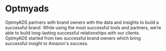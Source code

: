 # Optmyads
OptmyADS partners with brand owners with the data and insights to build a successful brand. While using the most successful tools and partners, we’re able to build long-lasting successful relationships with our clients. OptmyADS started from two successful brand owners which bring successful insight to Amazon's success.
